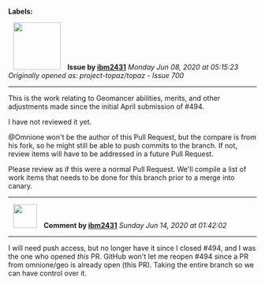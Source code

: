 **Labels:**



<a href="https://github.com/ibm2431"><img src="https://avatars3.githubusercontent.com/u/13112942?v=4" width="96" height="96" hspace="10"></img></a> **Issue by [ibm2431](https://github.com/ibm2431)**
_Monday Jun 08, 2020 at 05:15:23_
_Originally opened as: project-topaz/topaz - Issue 700_

----

This is the work relating to Geomancer abilities, merits, and other adjustments made since the initial April submission of #494.

I have not reviewed it yet.

@Omnione won't be the author of this Pull Request, but the compare is from his fork, so he might still be able to push commits to the branch. If not, review items will have to be addressed in a future Pull Request.

Please review as if this were a normal Pull Request. We'll compile a list of work items that needs to be done for this branch prior to a merge into canary.




----
<a href="https://github.com/ibm2431"><img src="https://avatars3.githubusercontent.com/u/13112942?v=4" width="48" height="48" hspace="10"></img></a> **Comment by [ibm2431](https://github.com/ibm2431)**
_Sunday Jun 14, 2020 at 01:42:02_

----

I will need push access, but no longer have it since I closed #494, and I was the one who opened _this_ PR. GitHub won't let me reopen #494  since a PR from omnione/geo is already open (this PR). Taking the entire branch so we can have control over it.
